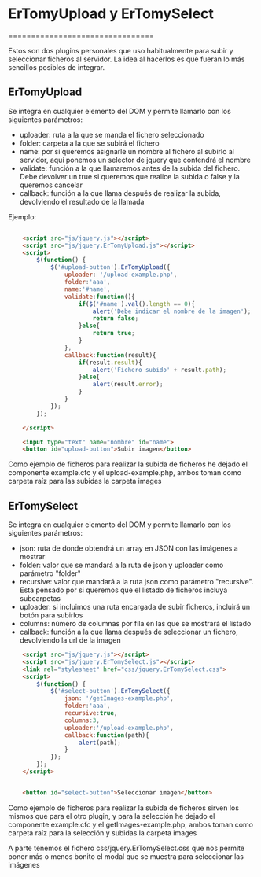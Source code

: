 # ErTomyUpload y ErTomySelect #
================================

Estos son dos plugins personales que uso habitualmente para subir y seleccionar ficheros al servidor. La idea al hacerlos es que fueran lo más sencillos posibles de integrar.


## ErTomyUpload ##

Se integra en cualquier elemento del DOM y permite llamarlo con los siguientes parámetros:

* uploader: ruta a la que se manda el fichero seleccionado 
* folder: carpeta a la que se subirá el fichero
* name: por si queremos asignarle un nombre al fichero al subirlo al servidor, aquí ponemos un selector de jquery que contendrá el nombre
* validate: función a la que llamaremos antes de la subida del fichero. Debe devolver un true si queremos que realice la subida o false y la queremos cancelar
* callback: función a la que llama después de realizar la subida, devolviendo el resultado de la llamada

Ejemplo:

```html

    <script src="js/jquery.js"></script>
    <script src="js/jquery.ErTomyUpload.js"></script>
    <script>
        $(function() {
            $('#upload-button').ErTomyUpload({
                uploader: '/upload-example.php',
                folder:'aaa', 
                name:'#name',
                validate:function(){
                    if($('#name').val().length == 0){
                        alert('Debe indicar el nombre de la imagen');
                        return false;
                    }else{
                        return true;
                    }
                },
                callback:function(result){
                    if(result.result){
                        alert('Fichero subido' + result.path);
                    }else{
                        alert(result.error);
                    }
                }
            });  
        });    

    </script>

    <input type="text" name="nombre" id="name">
    <button id="upload-button">Subir imagen</button>
```

Como ejemplo de ficheros para realizar la subida de ficheros he dejado el componente example.cfc y el upload-example.php, ambos toman como carpeta raíz para las subidas la carpeta images

## ErTomySelect ##

Se integra en cualquier elemento del DOM y permite llamarlo con los siguientes parámetros:

* json: ruta de donde obtendrá un array en JSON con las imágenes a mostrar
* folder: valor que se mandará a la ruta de json y uploader como parámetro "folder"
* recursive: valor que mandará a la ruta json como parámetro "recursive". Esta pensado por si queremos que el listado de ficheros incluya subcarpetas
* uploader: si incluimos una ruta encargada de subir ficheros, incluirá un botón para subirlos
* columns: número de columnas por fila en las que se mostrará el listado
* callback: función a la que llama después de seleccionar un fichero, devolviendo la url de la imagen

```html
    <script src="js/jquery.js"></script>
    <script src="js/jquery.ErTomySelect.js"></script>
    <link rel="stylesheet" href="css/jquery.ErTomySelect.css">
    <script>
        $(function() {
            $('#select-button').ErTomySelect({
                json: '/getImages-example.php',
                folder:'aaa',
                recursive:true,
                columns:3,
                uploader:'/upload-example.php',
                callback:function(path){                   
                    alert(path);                                     
                }
            });
        });    
    </script>


    <button id="select-button">Seleccionar imagen</button>
```    

Como ejemplo de ficheros para realizar la subida de ficheros sirven los mismos que para el otro plugin, y para la selección he dejado el componente example.cfc y el getImages-example.php, ambos toman como carpeta raíz para la selección y subidas la carpeta images

A parte tenemos el fichero css/jquery.ErTomySelect.css que nos permite poner más o menos bonito el modal que se muestra para seleccionar las imágenes
